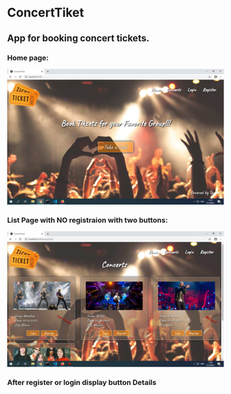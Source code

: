 # ConcertTiket

## App for booking concert tickets.
### Home page:
![alt text](https://raw.githubusercontent.com/taskoff/angular-concert.ticket/master/angular.pics/home.page.jpg)
### List Page with NO registraion with two buttons:
![alt text](https://raw.githubusercontent.com/taskoff/angular-concert.ticket/master/angular.pics/list.no.reg.jpg)
### After register or login display button Details

